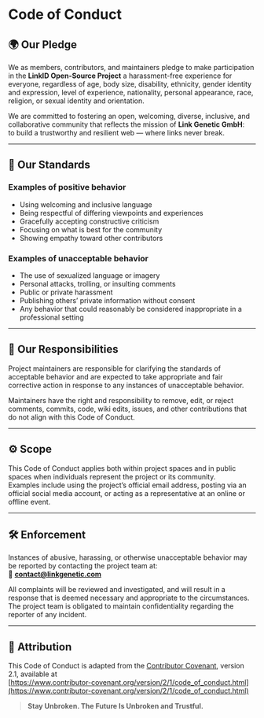 # Code of Conduct

## 🌍 Our Pledge
We as members, contributors, and maintainers pledge to make participation in the **LinkID Open-Source Project** a harassment-free experience for everyone, regardless of age, body size, disability, ethnicity, gender identity and expression, level of experience, nationality, personal appearance, race, religion, or sexual identity and orientation.

We are committed to fostering an open, welcoming, diverse, inclusive, and collaborative community that reflects the mission of **Link Genetic GmbH**:  
to build a trustworthy and resilient web — where links never break.

---

## 💬 Our Standards

### Examples of positive behavior
- Using welcoming and inclusive language  
- Being respectful of differing viewpoints and experiences  
- Gracefully accepting constructive criticism  
- Focusing on what is best for the community  
- Showing empathy toward other contributors  

### Examples of unacceptable behavior
- The use of sexualized language or imagery  
- Personal attacks, trolling, or insulting comments  
- Public or private harassment  
- Publishing others’ private information without consent  
- Any behavior that could reasonably be considered inappropriate in a professional setting  

---

## 🧭 Our Responsibilities
Project maintainers are responsible for clarifying the standards of acceptable behavior and are expected to take appropriate and fair corrective action in response to any instances of unacceptable behavior.

Maintainers have the right and responsibility to remove, edit, or reject comments, commits, code, wiki edits, issues, and other contributions that do not align with this Code of Conduct.

---

## ⚙️ Scope
This Code of Conduct applies both within project spaces and in public spaces when individuals represent the project or its community.  
Examples include using the project’s official email address, posting via an official social media account, or acting as a representative at an online or offline event.

---

## 🛠 Enforcement
Instances of abusive, harassing, or otherwise unacceptable behavior may be reported by contacting the project team at:  
📧 **contact@linkgenetic.com**

All complaints will be reviewed and investigated, and will result in a response that is deemed necessary and appropriate to the circumstances.  
The project team is obligated to maintain confidentiality regarding the reporter of any incident.

---

## 🧾 Attribution
This Code of Conduct is adapted from the [Contributor Covenant](https://www.contributor-covenant.org), version 2.1, available at  
[https://www.contributor-covenant.org/version/2/1/code_of_conduct.html](https://www.contributor-covenant.org/version/2/1/code_of_conduct.html)

> **Stay Unbroken. The Future Is Unbroken and Trustful.**

